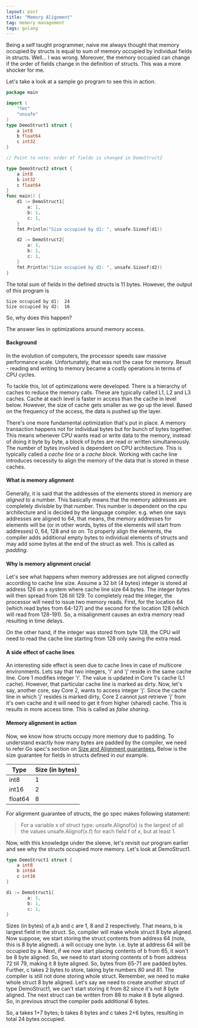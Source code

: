 ```yaml
---
layout: post
title: "Memory Alignment"
tag: memory management
tags: golang
---
```


Being a self taught programmer, naive me always thought that memory occupied by structs is equal to sum of memory occupied by individual fields in structs. Well... I was wrong. Moreover, the memory occupied can change if the order of fields change in the definition of structs. This was a more shocker for me.

Let's take a look at a sample go program to see this in action.
``` go
package main

import (
	"fmt"
	"unsafe"
)
type DemoStruct1 struct {
	a int8
	b float64
	c int32
}

// Point to note: order of fields is changed in DemoStruct2

type DemoStruct2 struct {
	a int8
	b int32
	c float64
}
func main() {
	d1 := DemoStruct1{
		a: 1,
		b: 1,
		c: 1,
	}
	fmt.Println("Size occupied by d1: ", unsafe.Sizeof(d1))

	d2 := DemoStruct2{
		a: 1,
		b: 1,
		c: 1,
	}
	fmt.Println("Size occupied by d2: ", unsafe.Sizeof(d2))
}
```
The total sum of fields in the defined structs is 11 bytes. However, the output of this program is
```
Size occupied by d1:  24
Size occupied by d2:  16
```
So, why does this happen?

The answer lies in optimizations around memory access.

#### Background

In the evolution of computers, the processor speeds saw massive performance scale. Unfortunately, that was not the case for memory. Result - reading and writing to memory became a costly operations in terms of CPU cycles.

To tackle this, lot of optimizations were developed. There is a hierarchy of caches to reduce the memory calls. These are typically called L1, L2 and L3 caches. Cache at each level is faster in access than the cache in level below. However, the size of cache gets smaller as we go up the level. Based on the frequency of the access, the data is pushed up the layer.

There's one more fundamental optimization that's put in place. A memory transaction happens not for individual bytes but for bunch of bytes together. This means whenever CPU wants read or write data to the memory, instead of doing it byte by byte, a block of bytes are read or written simultaneously. The number of bytes involved is dependent on CPU architecture. This is typically called a *cache line* or a *cache block*. Working with cache line introduces necessity to align the memory of the data that is stored in these caches.

#### What is memory alignment
Generally, it is said that the addresses of the elements stored in memory are *aligned to* a number. This basically means that the memory addresses are completely divisible by that number. This number is dependent on the cpu architecture and is decided by the language compiler. e.g. when one says addresses are aligned to 64, that means, the memory addresses for elements will be (or in other words, bytes of the elements will start from addresses) 0, 64, 128 and so on. To properly align the elements, the compiler adds additional empty bytes to individual elements of structs and may add some bytes at the end of the struct as well. This is called as *padding*.

#### Why is memory alignment crucial
Let's see what happens when memory addresses are not aligned correctly according to cache line size. Assume a 32 bit (4 bytes) integer is stored at address 126 on a system where cache line size 64 bytes. The integer bytes will then spread from 126 till 129. To completely read the integer, the processor will need to issue two memory reads. First, for the location 64 (which read bytes from 64-127) and the second for the location 128 (which will read from 128-191). So, a misalignment causes an extra memory read resulting in time delays.

On the other hand, if the integer was stored from byte 128, the CPU will need to read the cache line starting from 128 only saving the extra read.

#### A side effect of cache lines
An interesting side effect is seen due to cache lines in case of multicore environments. Lets say that two integers, 'i' and 'j' reside in the same cache line.
Core 1 modifies integer 'i'. The value is updated in Core 1's cache (L1 cache). However, that particular cache line is marked as dirty. Now, let's say, another core, say Core 2, wants to access integer 'j'. Since the cache line in which 'j' resides is marked dirty, Core 2 cannot just retrieve 'j' from it's own cache and it will need to get it from higher (shared) cache. This is results in more access time. This is called as *false sharing*.

#### Memory alignment in action
Now, we know how structs occupy more memory due to padding. To understand exactly how many bytes are padded by the compiler, we need to refer Go spec's section on [Size and Alignment guarantees.](https://go.dev/ref/spec#Size_and_alignment_guarantees) Below is the size guarantee for fields in structs defined in our example.

| Type          | Size (in bytes)|
| ------------- | ------------- |
| int8          | 1             |
| int16         | 2             |
| float64       | 8             |

For alignment guarantee of structs, the go spec makes following statement:

> For a variable x of struct type: unsafe.Alignof(x) is the largest of all the values unsafe.Alignof(x.f) for each field f of x, but at least 1.

Now, with this knowledge under the sleeve, let's revisit our program earlier and see why the structs occupied more memory. Let's look at DemoStruct1.
``` go
type DemoStruct1 struct {
	a int8
	b int64
	c int16
}

d1 := DemoStruct1{
		a: 1,
		b: 1,
		c: 1,
}
```
Sizes (in bytes) of a,b and c are 1, 8 and 2 respectively. That means, b is largest field in the struct. So, compiler will make whole struct 8 byte aligned. Now suppose, we start storing the struct contents from address 64 (note, this is 8 byte aligned). a will occupy one byte. i.e. byte at address 64 will be occupied by a. Next, if we now start placing contents of b from 65, it won't be 8 byte aligned. So, we need to start storing contents of b from address 72 till 79, making it 8 byte aligned. So, bytes from 65-71 are padded bytes. Further, c takes 2 bytes to store, taking byte numbers 80 and 81. The compiler is still not done storing whole struct. Remember, we need to make whole struct 8 byte aligned. Let's say we need to create another struct of type DemoStruct1, we can't start storing it from 82 since it's not 8 byte aligned. The next struct can be written from 88 to make it 8 byte aligned. So, in previous struct the compiler pads additional 6 bytes.

So, a takes 1+7 bytes; b takes 8 bytes and c takes 2+6 bytes, resulting in total 24 bytes occupied.
